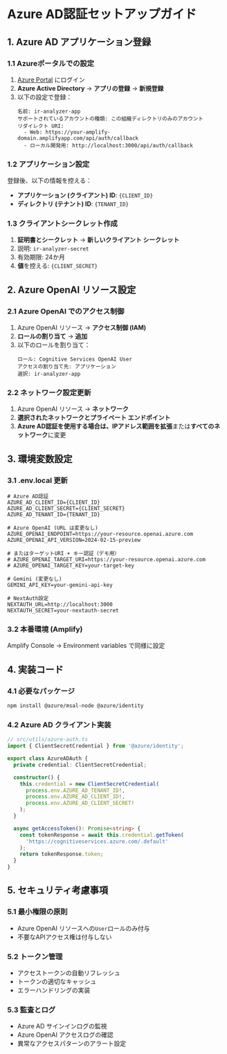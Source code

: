# Azure AD認証セットアップガイド

## 1. Azure AD アプリケーション登録

### 1.1 Azureポータルでの設定
1. [Azure Portal](https://portal.azure.com) にログイン
2. **Azure Active Directory** → **アプリの登録** → **新規登録**
3. 以下の設定で登録：
   ```
   名前: ir-analyzer-app
   サポートされているアカウントの種類: この組織ディレクトリのみのアカウント
   リダイレクト URI: 
     - Web: https://your-amplify-domain.amplifyapp.com/api/auth/callback
     - ローカル開発用: http://localhost:3000/api/auth/callback
   ```

### 1.2 アプリケーション設定
登録後、以下の情報を控える：
- **アプリケーション (クライアント) ID**: `{CLIENT_ID}`
- **ディレクトリ (テナント) ID**: `{TENANT_ID}`

### 1.3 クライアントシークレット作成
1. **証明書とシークレット** → **新しいクライアント シークレット**
2. 説明: `ir-analyzer-secret`
3. 有効期限: 24か月
4. **値**を控える: `{CLIENT_SECRET}`

## 2. Azure OpenAI リソース設定

### 2.1 Azure OpenAI でのアクセス制御
1. Azure OpenAI リソース → **アクセス制御 (IAM)**
2. **ロールの割り当て** → **追加**
3. 以下のロールを割り当て：
   ```
   ロール: Cognitive Services OpenAI User
   アクセスの割り当て先: アプリケーション
   選択: ir-analyzer-app
   ```

### 2.2 ネットワーク設定更新
1. Azure OpenAI リソース → **ネットワーク**
2. **選択されたネットワークとプライベート エンドポイント**
3. **Azure AD認証を使用する場合は、IPアドレス範囲を拡張**または**すべてのネットワーク**に変更

## 3. 環境変数設定

### 3.1 .env.local 更新
```env
# Azure AD認証
AZURE_AD_CLIENT_ID={CLIENT_ID}
AZURE_AD_CLIENT_SECRET={CLIENT_SECRET}  
AZURE_AD_TENANT_ID={TENANT_ID}

# Azure OpenAI (URL は変更なし)
AZURE_OPENAI_ENDPOINT=https://your-resource.openai.azure.com
AZURE_OPENAI_API_VERSION=2024-02-15-preview

# またはターゲットURI + キー認証（デモ用）
# AZURE_OPENAI_TARGET_URI=https://your-resource.openai.azure.com
# AZURE_OPENAI_TARGET_KEY=your-target-key

# Gemini (変更なし)
GEMINI_API_KEY=your-gemini-api-key

# NextAuth設定
NEXTAUTH_URL=http://localhost:3000
NEXTAUTH_SECRET=your-nextauth-secret
```

### 3.2 本番環境 (Amplify)
Amplify Console → Environment variables で同様に設定

## 4. 実装コード

### 4.1 必要なパッケージ
```bash
npm install @azure/msal-node @azure/identity
```

### 4.2 Azure AD クライアント実装
```typescript
// src/utils/azure-auth.ts
import { ClientSecretCredential } from '@azure/identity';

export class AzureADAuth {
  private credential: ClientSecretCredential;

  constructor() {
    this.credential = new ClientSecretCredential(
      process.env.AZURE_AD_TENANT_ID!,
      process.env.AZURE_AD_CLIENT_ID!,
      process.env.AZURE_AD_CLIENT_SECRET!
    );
  }

  async getAccessToken(): Promise<string> {
    const tokenResponse = await this.credential.getToken(
      'https://cognitiveservices.azure.com/.default'
    );
    return tokenResponse.token;
  }
}
```

## 5. セキュリティ考慮事項

### 5.1 最小権限の原則
- Azure OpenAI リソースへの`User`ロールのみ付与
- 不要なAPIアクセス権は付与しない

### 5.2 トークン管理
- アクセストークンの自動リフレッシュ
- トークンの適切なキャッシュ
- エラーハンドリングの実装

### 5.3 監査とログ
- Azure AD サインインログの監視
- Azure OpenAI アクセスログの確認
- 異常なアクセスパターンのアラート設定
